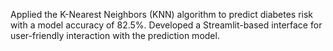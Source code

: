 
Applied the K-Nearest Neighbors (KNN) algorithm to predict diabetes risk with a model accuracy of 82.5%.
Developed a Streamlit-based interface for user-friendly interaction with the prediction model.
